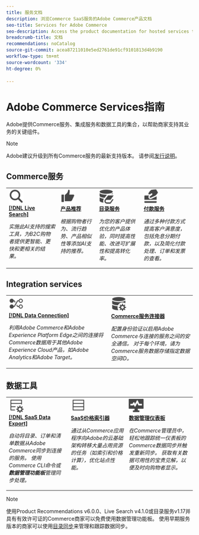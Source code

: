 ```yaml
---
title: 服务文档
description: 浏览Commerce SaaS服务的Adobe Commerce产品文档
seo-title: Services for Adobe Commerce
seo-description: Access the product documentation for hosted services that help Adobe Commerce merchants support key components of their business.
breadcrumb-title: 文档
recommendations: noCatalog
source-git-commit: acea87211010e5ed2761de91cf9101813d4b9190
workflow-type: tm+mt
source-wordcount: '334'
ht-degree: 0%

---
```


# Adobe Commerce Services指南

Adobe提供Commerce服务、集成服务和数据工具的集合，以帮助商家支持其业务的关键组件。

>[!NOTE]
>
>Adobe建议升级到所有Commerce服务的最新支持版本。 请参阅[发行说明](release-notes-all.md)。

## Commerce服务

<table style="table-layout:fixed">
<tr style="border: 0;">
   <td valign="top">
      <a href="../live-search//overview.md">
      <img alt="Search" src="../assets/icons/Magnify.svg" width="40">
      </a>
      <div>
         <a href="../live-search//overview.md">
         <strong>[!DNL Live Search]</strong>
         </a>
      </div>
      <p>
         <em>实施此AI支持的搜索工具，为B2C购物者提供更智能、更快和更相关的结果。</em>
      </p>
   </td>
   <td valign="top">
      <a href="../product-recommendations/overview.md">
      <img alt="竖起大拇指" src="../assets/icons/ThumbUp.svg" width="40">
      </a>
      <div>
         <a href="../product-recommendations/overview.md">
         <strong>产品推荐</strong>
         </a>
      </div>
      <p>
         <em>根据购物者行为、流行趋势、产品相似性等添加AI支持的推荐。</em>
      </p>
   </td>
   <td valign="top">
      <a href="../catalog-service/overview.md">
      <img alt="连接的服务的目录数据" src="../assets/icons/DataBook.svg" width="40">
      </a>
      <div>
         <a href="../catalog-service/overview.md">
         <strong>目录服务</strong>
         </a>
      </div>
      <p>
         <em>为您的客户提供优化的产品体验，同时提高性能、改进可扩展性和提高转化率。</em>
      </p>
   </td>
   <td valign="top">
      <a href="../payment-services/guide-overview.md">
      <img alt="信用卡付款" src="../assets/icons/CreditCard.svg" width="40">
      </a>
      <div>
         <a href="../payment-services/guide-overview.md">
         <strong>付款服务</strong>
         </a>
      </div>
      <p>
         <em>通过多种付款方式提高客户满意度，包括免息分期付款，以及简化付款处理、订单和发票的查看。</em>
      </p>
   </td>
</tr>
</table>

## Integration services

<table style="table-layout:fixed">
<tr style="border: 0;">
   <td valign="top">
      <a href="../data-connection/overview.md">
      <img alt="将数据传输到平台" src="../assets/icons/TransferToPlatform.svg" width="40">
      </a>
      <div>
         <a href="../data-connection/overview.md">
         <strong>[!DNL Data Connection]</strong>
         </a>
      </div>
      <p>
         <em>利用Adobe Commerce和Adobe Experience Platform Edge之间的连接将Commerce数据用于其他Adobe Experience Cloud产品，如Adobe Analytics和Adobe Target。</em>
      </p>
   </td>
   <td valign="top">
      <a href="../landing/saas.md">
      <img alt="竖起大拇指" src="../assets/icons/DataSetting.svg" width="40">
      </a>
      <div>
          <a href="../landing/saas.md">
         <strong>Commerce服务连接器</strong>
         </a>
      </div>
      <p>
         <em>配置身份验证以启用Adobe Commerce与连接的服务之间的安全通信。 对于每个环境，请为Commerce服务数据存储指定数据空间ID。</em>
      </p>
   </td>
</tr>
</table>

## 数据工具

<table style="table-layout:fixed">
<tr style="border: 0;">
   <td valign="top">
       <a href="../data-export/overview.md">
      <img alt="SaaS数据导出信息源管理" src="../assets/icons/FeedManagement.svg" width="40">
      </a>
      <div>
         <a href="../data-export/overview.md">
         <strong>[!DNL SaaS Data Export]</strong>
         </a>
      </div>
      <p>
         <em>自动将目录、订单和清单数据从Adobe Commerce同步到连接的服务。 使用Commerce CLI命令或<strong>数据管理功能板</strong>管理同步处理。</em>
      </p>
   </td>
   <td valign="top">
      <a href="../price-index/price-indexing.md">
      <img alt="产品价格信息源" src="../assets/icons/Feed.svg" width="40">
      </a>
      <div>
          <a href="../price-index/price-indexing.md">
         <strong>SaaS价格索引器</strong>
         </a>
      </div>
      <p>
         <em>通过从Commerce应用程序向Adobe的云基础架构转移大量占用资源的任务（如索引和价格计算），优化站点性能。</em>
      </p>
   </td>
   <td valign="top">
      <a href="https://experienceleague.adobe.com/en/docs/commerce-admin/systems/data-transfer/data-dashboard" target="_blank">
      <img alt="监控数据同步" src="../assets/icons/Monitoring.svg" width="40">
      </a>
      <div>
          <a href="https://experienceleague.adobe.com/en/docs/commerce-admin/systems/data-transfer/data-dashboard" target="_blank">
         <strong>数据管理仪表板</strong>
         </a>
      </div>
      <p>
         <em>在Commerce管理员中，轻松地跟踪统一仪表板的Commerce数据同步并触发重新同步。 获取有关数据可用性的宝贵见解，以便及时向购物者显示。</em>
      </p>
   </td>
</table>

>[!NOTE]
>
>使用Product Recommendations v6.0.0、Live Search v4.1.0或目录服务v1.17并具有有效许可证的Commerce商家可以免费使用数据管理功能板。 使用早期服务版本的商家可以使用[目录同步](../landing/catalog-sync.md)来管理和跟踪数据同步。
